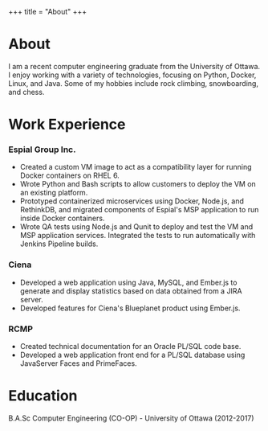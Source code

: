 +++
title = "About"
+++

# About
I am a recent computer engineering graduate from the University of Ottawa. I enjoy working with a variety of technologies, focusing on Python, Docker, Linux, and Java. Some of my hobbies include rock climbing, snowboarding, and chess.



# Work Experience
 
### Espial Group Inc.
* Created a custom VM image to act as a compatibility layer for running Docker containers on RHEL 6.
* Wrote Python and Bash scripts to allow customers to deploy the VM on an existing platform.
* Prototyped containerized microservices using Docker, Node.js, and RethinkDB, and migrated components of Espial's MSP application to run inside Docker containers.
* Wrote QA tests using Node.js and Qunit to deploy and test the VM and MSP application services. Integrated the tests to run automatically with Jenkins Pipeline builds.

### Ciena
* Developed a web application using Java, MySQL, and Ember.js to generate and display statistics based on data obtained from a JIRA server.
* Developed features for Ciena's Blueplanet product using Ember.js.

### RCMP
* Created technical documentation for an Oracle PL/SQL code base.
* Developed a web application front end for a PL/SQL database using JavaServer Faces and PrimeFaces.



# Education

B.A.Sc Computer Engineering (CO-OP) - University of Ottawa (2012-2017)
